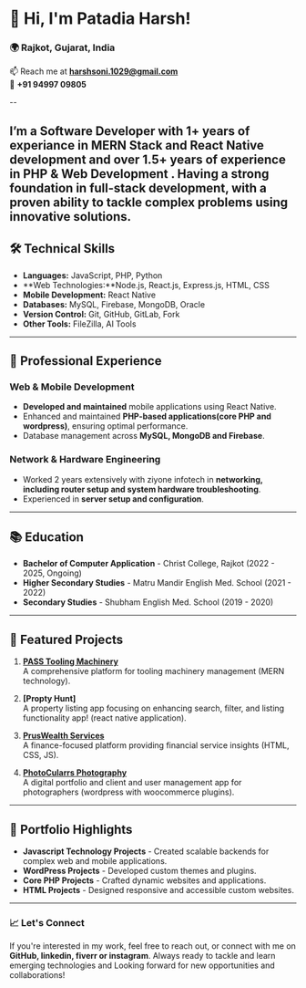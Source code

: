 # 👋 Hi, I'm Patadia Harsh!

### 🌍 Rajkot, Gujarat, India
📫 Reach me at **harshsoni.1029@gmail.com**  
📱 **+91 94997 09805**

--

I’m a **Software Developer** with 1+ years of experiance in **MERN Stack** and **React Native** development and over 1.5+ years of experience in **PHP & Web Development** . Having a strong foundation in full-stack development, with a proven ability to tackle complex problems using innovative solutions.
--

## 🛠️ Technical Skills

- **Languages:** JavaScript, PHP, Python
- **Web Technologies:**Node.js, React.js, Express.js, HTML, CSS
- **Mobile Development:** React Native
- **Databases:** MySQL, Firebase, MongoDB, Oracle
- **Version Control:** Git, GitHub, GitLab, Fork
- **Other Tools:** FileZilla, AI Tools

---

## 💼 Professional Experience

### Web & Mobile Development
- **Developed and maintained** mobile applications using React Native.
- Enhanced and maintained **PHP-based applications(core PHP and wordpress)**, ensuring optimal performance.
- Database management across **MySQL, MongoDB and Firebase**.

### Network & Hardware Engineering
- Worked 2 years extensively with ziyone infotech in **networking, including router setup and system hardware troubleshooting**.
- Experienced in **server setup and configuration**.
---

## 📚 Education
- **Bachelor of Computer Application** - Christ College, Rajkot (2022 - 2025, Ongoing)
- **Higher Secondary Studies** - Matru Mandir English Med. School (2021 - 2022)
- **Secondary Studies** - Shubham English Med. School (2019 - 2020)
---

## 📌 Featured Projects

1. **[PASS Tooling Machinery](https://beta.passtooling.com/)**  
   A comprehensive platform for tooling machinery management (MERN technology).

2. **[Propty Hunt]**  
   A property listing app focusing on enhancing search, filter, and listing functionality app! (react native application).

3. **[PrusWealth Services](https://pruswealth.com/)**  
   A finance-focused platform providing financial service insights (HTML, CSS, JS).

4. **[PhotoCularrs Photography](https://photocularrs.in/)**  
   A digital portfolio and client and user management app for photographers (wordpress with woocommerce plugins).

---

## 💼 Portfolio Highlights

- **Javascript Technology Projects** - Created scalable backends for complex web and mobile applications.
- **WordPress Projects** - Developed custom themes and plugins.
- **Core PHP Projects** - Crafted dynamic websites and applications.
- **HTML Projects** - Designed responsive and accessible custom websites.

---

### 📈 Let's Connect

If you're interested in my work, feel free to reach out, or connect with me on **GitHub, linkedin, fiverr or instagram**. Always ready to tackle and learn emerging technologies and Looking forward for new opportunities and collaborations!
